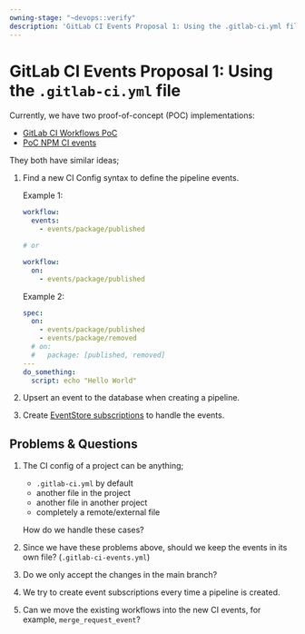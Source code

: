 ```yaml
---
owning-stage: "~devops::verify"
description: 'GitLab CI Events Proposal 1: Using the .gitlab-ci.yml file'
---
```


# GitLab CI Events Proposal 1: Using the `.gitlab-ci.yml` file

Currently, we have two proof-of-concept (POC) implementations:

- [GitLab CI Workflows PoC](https://gitlab.com/gitlab-org/gitlab/-/merge_requests/91244)
- [PoC NPM CI events](https://gitlab.com/gitlab-org/gitlab/-/merge_requests/111693)

They both have similar ideas;

1. Find a new CI Config syntax to define the pipeline events.

    Example 1:

    ```yaml
    workflow:
      events:
        - events/package/published

    # or

    workflow:
      on:
        - events/package/published
    ```

    Example 2:

    ```yaml
    spec:
      on:
        - events/package/published
        - events/package/removed
      # on:
      #   package: [published, removed]
    ---
    do_something:
      script: echo "Hello World"
    ```

1. Upsert an event to the database when creating a pipeline.
1. Create [EventStore subscriptions](../../../development/event_store.md) to handle the events.

## Problems & Questions

1. The CI config of a project can be anything;
    - `.gitlab-ci.yml` by default
    - another file in the project
    - another file in another project
    - completely a remote/external file

    How do we handle these cases?
1. Since we have these problems above, should we keep the events in its own file? (`.gitlab-ci-events.yml`)
1. Do we only accept the changes in the main branch?
1. We try to create event subscriptions every time a pipeline is created.
1. Can we move the existing workflows into the new CI events, for example, `merge_request_event`?
